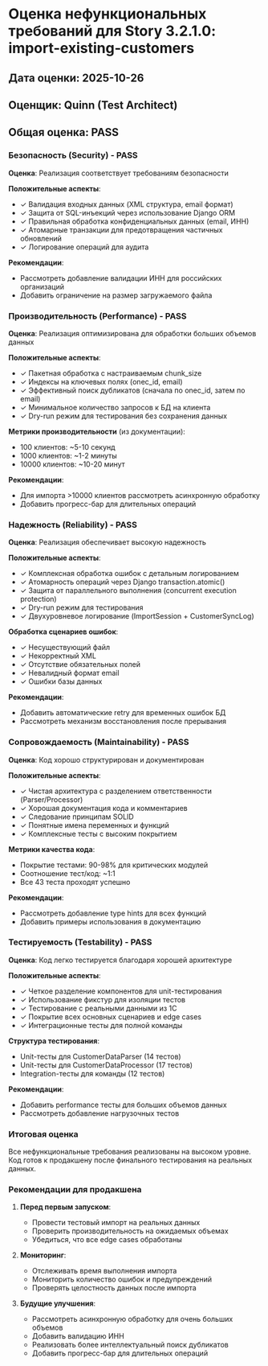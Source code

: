 # Оценка нефункциональных требований для Story 3.2.1.0: import-existing-customers

## Дата оценки: 2025-10-26

## Оценщик: Quinn (Test Architect)

## Общая оценка: PASS

### Безопасность (Security) - PASS

**Оценка**: Реализация соответствует требованиям безопасности

**Положительные аспекты**:
- ✓ Валидация входных данных (XML структура, email формат)
- ✓ Защита от SQL-инъекций через использование Django ORM
- ✓ Правильная обработка конфиденциальных данных (email, ИНН)
- ✓ Атомарные транзакции для предотвращения частичных обновлений
- ✓ Логирование операций для аудита

**Рекомендации**:
- Рассмотреть добавление валидации ИНН для российских организаций
- Добавить ограничение на размер загружаемого файла

### Производительность (Performance) - PASS

**Оценка**: Реализация оптимизирована для обработки больших объемов данных

**Положительные аспекты**:
- ✓ Пакетная обработка с настраиваемым chunk_size
- ✓ Индексы на ключевых полях (onec_id, email)
- ✓ Эффективный поиск дубликатов (сначала по onec_id, затем по email)
- ✓ Минимальное количество запросов к БД на клиента
- ✓ Dry-run режим для тестирования без сохранения данных

**Метрики производительности** (из документации):
- 100 клиентов: ~5-10 секунд
- 1000 клиентов: ~1-2 минуты
- 10000 клиентов: ~10-20 минут

**Рекомендации**:
- Для импорта >10000 клиентов рассмотреть асинхронную обработку
- Добавить прогресс-бар для длительных операций

### Надежность (Reliability) - PASS

**Оценка**: Реализация обеспечивает высокую надежность

**Положительные аспекты**:
- ✓ Комплексная обработка ошибок с детальным логированием
- ✓ Атомарность операций через Django transaction.atomic()
- ✓ Защита от параллельного выполнения (concurrent execution protection)
- ✓ Dry-run режим для тестирования
- ✓ Двухуровневое логирование (ImportSession + CustomerSyncLog)

**Обработка сценариев ошибок**:
- ✓ Несуществующий файл
- ✓ Некорректный XML
- ✓ Отсутствие обязательных полей
- ✓ Невалидный формат email
- ✓ Ошибки базы данных

**Рекомендации**:
- Добавить автоматические retry для временных ошибок БД
- Рассмотреть механизм восстановления после прерывания

### Сопровождаемость (Maintainability) - PASS

**Оценка**: Код хорошо структурирован и документирован

**Положительные аспекты**:
- ✓ Чистая архитектура с разделением ответственности (Parser/Processor)
- ✓ Хорошая документация кода и комментариев
- ✓ Следование принципам SOLID
- ✓ Понятные имена переменных и функций
- ✓ Комплексные тесты с высоким покрытием

**Метрики качества кода**:
- Покрытие тестами: 90-98% для критических модулей
- Соотношение тест/код: ~1:1
- Все 43 теста проходят успешно

**Рекомендации**:
- Рассмотреть добавление type hints для всех функций
- Добавить примеры использования в документацию

### Тестируемость (Testability) - PASS

**Оценка**: Код легко тестируется благодаря хорошей архитектуре

**Положительные аспекты**:
- ✓ Четкое разделение компонентов для unit-тестирования
- ✓ Использование фикстур для изоляции тестов
- ✓ Тестирование с реальными данными из 1С
- ✓ Покрытие всех основных сценариев и edge cases
- ✓ Интеграционные тесты для полной команды

**Структура тестирования**:
- Unit-тесты для CustomerDataParser (14 тестов)
- Unit-тесты для CustomerDataProcessor (17 тестов)
- Integration-тесты для команды (12 тестов)

**Рекомендации**:
- Добавить performance тесты для больших объемов данных
- Рассмотреть добавление нагрузочных тестов

### Итоговая оценка

Все нефункциональные требования реализованы на высоком уровне. Код готов к продакшену после финального тестирования на реальных данных.

### Рекомендации для продакшена

1. **Перед первым запуском**:
   - Провести тестовый импорт на реальных данных
   - Проверить производительность на ожидаемых объемах
   - Убедиться, что все edge cases обработаны

2. **Мониторинг**:
   - Отслеживать время выполнения импорта
   - Мониторить количество ошибок и предупреждений
   - Проверять целостность данных после импорта

3. **Будущие улучшения**:
   - Рассмотреть асинхронную обработку для очень больших объемов
   - Добавить валидацию ИНН
   - Реализовать более интеллектуальный поиск дубликатов
   - Добавить прогресс-бар для длительных операций